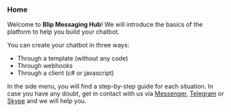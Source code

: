 ### Home

Welcome to **Blip Messaging Hub**! We will introduce the basics of the platform to help you build your chatbot.

You can create your chatbot in three ways:

- Through a template (without any code)
- Through webhooks
-	Through a client (c# or javascript)

In the side menu, you will find a step-by-step guide for each situation. In case you have any doubt, get in contact with us via [Messenger](http://m.me/blipajuda), [Telegram](https://telegram.me/blip_ajuda_bot) or [Skype](https://join.skype.com/bot/d58d9364-2498-4304-8400-6800c1fd2f2b?add) and we will help you.
